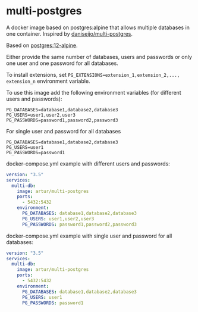 # multi-postgres
A docker image based on postgres:alpine that allows multiple databases in one container. Inspired by  [daniseijo/multi-postgres](https://github.com/daniseijo/multi-postgres).

Based on [postgres:12-alpine](https://github.com/docker-library/postgres/blob/662b2e6eb359221f132b5879e3cf65a4805ce428/12/alpine/Dockerfile).

Either provide the same number of databases, users and passwords or only one user and one password for all databases.

To install extensions, set ```PG_EXTENSIONS=extension_1,extension_2,..., extension_n``` environment variable.

To use this image add the following environment variables (for different users and passwords):

```
PG_DATABASES=database1,database2,database3
PG_USERS=user1,user2,user3
PG_PASSWORDS=password1,password2,password3
```
For single user and password for all databases

```
PG_DATABASES=database1,database2,database3
PG_USERS=user1
PG_PASSWORDS=password1
```

docker-compose.yml example with different users and passwords:

```yml
version: "3.5"
services:
  multi-db:
    image: artur/multi-postgres
    ports:
      - 5432:5432
    environment:
      PG_DATABASES: database1,database2,database3
      PG_USERS: user1,user2,user3
      PG_PASSWORDS: password1,password2,password3
```

docker-compose.yml example with single user and password for all databases:

```yml
version: "3.5"
services:
  multi-db:
    image: artur/multi-postgres
    ports:
      - 5432:5432
    environment:
      PG_DATABASES: database1,database2,database3
      PG_USERS: user1
      PG_PASSWORDS: password1
```
